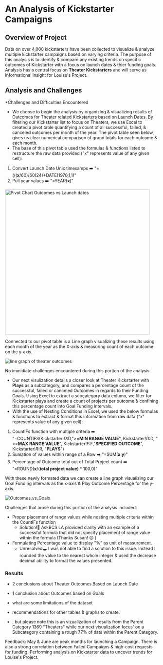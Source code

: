 # An Analysis of Kickstarter Campaigns

## Overview of Project
Data on over 4,000 kickstarters have been collected to visualize & analyze multiple kickstarter campaigns based on varying criteria. The purpose of this analysis is to identify & compare any existing trends on specific outcomes of Kickstarter with a focus on launch dates & thier funding goals. Analysis has a central focus on **Theater Kickstarters** and will serve as informational insight for Louise's Project. 

## Analysis and Challenges

*Challenges and Difficulties Encountered
* We choose to begin the analysis by organizing & visualizing results of Outcomes for Theater related Kickstarters based on Launch Dates. By filtering our Kickstarter list to focus on Theaters, we use Excel to created a pivot table quantifying a count of all successful, failed, & canceled outcomes per month of the year. The pivot table seen below, gives us clear numerical comparison of grand totals for each outcome & each month. 
* The base of this pivot table used the formulas & functions listed to restructure the raw data provided ("x" represents value of any given cell):
1. Convert Launch Date Unix timesamps  :arrow_right:  "=(((**x**/60)/60)24)+DATE(1970,1,1)"
2. Pull year values  :arrow_right:  "=YEAR(**x**)"

<img width="475" alt="Pivot Chart Outcomes vs Launch dates" src="https://user-images.githubusercontent.com/91990957/137817815-6b0edc2f-f8e4-45ce-b2be-c279a6b31b94.png">

Connected to our pivot table is a Line graph visualizing these results using each month of the year as the X-axis & measuring count of each outcome on the y-axis. 

![line graph of theater outcomes](https://user-images.githubusercontent.com/91990957/137605662-d7bfeba5-b57d-498b-ab41-33a230b918ac.png)

No immidiate challenges encountered during this portion of the analysis.  


* Our next visulization details a closer look at Theater Kickstarter with **Plays** as a subcategory, and compares a percentage count of the successful, failed or canceled Outcomes in regards to their Funding Goals. Using Excel to extract a subcategory data column, we filter for Kickstarter plays and create a count of projects per outcome & confining this percentage count into Goal Funding Intervals. 
* With the use of Nesting Conditions in Excel, we used the below formulas & functions to extract & format this information from raw data ("x" represents value of any given cell):
1.  CountIFs function with multiple criteria  :arrow_right:  "=COUNTIFS(Kickstarter!$D:$D,">=**MIN RANGE VALUE**", Kickstarter!$D:$D, "<=**MAX RANGE VALUE**", Kickstarter!$F:$F,"**SPECIFIED OUTCOME**", Kickstarter!$R:$R, "**PLAYS**")
2.  Sumation of values within  range of a Row   :arrow_right:  "=SUM(**x**:**y**)"
3.  Percentage of Outcome total out of Total Project count    :arrow_right:   "=ROUND(**x**/(**total project value**) * 100,0)"

With these newly formated data we can create a line graph visualizing our Goal Funding intervals as the x-axis & Play Outcome Percentage for the y-axis.

![Outcomes_vs_Goals](https://user-images.githubusercontent.com/91990957/137822089-056062e3-07ab-4fe2-872c-46b15f272af0.png)

Challenges that arose during this portion of the analysis included:
* Proper placement of range values while nesting multiple criteria within the CountIFs function 
    * Solution!:key:  AskBCS LA provided clarity with an example of a successful formula that did not specify placement of range value within the formula (Thanks Susan! :wink: )
*   Formulating Percentage value to display "%" as unit of measurement. 
    * Unresolved:hole: I was not able to find a solution to this issue. Instead I rounded the value to the nearest whole integer & used the decrease decimal ability to format the values presented. 
    
    
### Results
* 2 conclusions about Theater Outcomes Based on Launch Date
* 1 conclusion about Outcomes based on Goals
* what are some limitations of the dataset 
* recommendations for other tables & graphs to create. 


* , but please note this is an vizualization of results from the Parent Category 1369 "Theaters" while our next visualization focus' on a Subcategory containing a rough 77% of data within the Parent Category.  

Feedback: May & June are peak months for launching a Campaign. There is also a strong correlation between Failed Campaigns & high-cost requests for funding.
Performing analysis on Kickstarter data to uncover trends for Louise's Project. 
